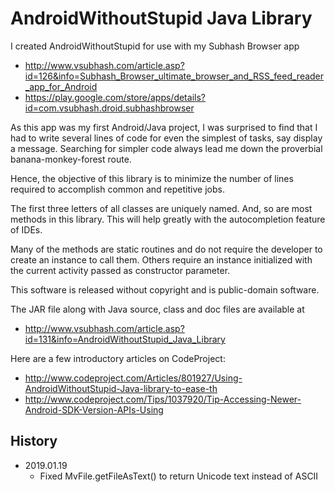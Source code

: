 AndroidWithoutStupid Java Library
=================================
I created AndroidWithoutStupid for use with my Subhash Browser app
  * http://www.vsubhash.com/article.asp?id=126&info=Subhash_Browser_ultimate_browser_and_RSS_feed_reader_app_for_Android
  * https://play.google.com/store/apps/details?id=com.vsubhash.droid.subhashbrowser

As this app was my first Android/Java project, I was surprised to find that I had to 
write several lines of code for even the simplest of tasks, say display a message. 
Searching for simpler code always lead me down the proverbial banana-monkey-forest 
route.

Hence, the objective of this library is to minimize the number of lines required to 
accomplish common and repetitive jobs.

The first three letters of all classes are uniquely named. And, so are most methods 
in this library. This will help greatly with the autocompletion feature of IDEs.

Many of the methods are static routines and do not require the developer to create an 
instance to call them. Others require an instance initialized with the current activity
passed as constructor parameter.

This software is released without copyright and is public-domain software.

The JAR file along with Java source, class and doc files are available at
  * http://www.vsubhash.com/article.asp?id=131&info=AndroidWithoutStupid_Java_Library

Here are a few introductory articles on CodeProject:
  * http://www.codeproject.com/Articles/801927/Using-AndroidWithoutStupid-Java-library-to-ease-th
  * http://www.codeproject.com/Tips/1037920/Tip-Accessing-Newer-Android-SDK-Version-APIs-Using
  

History
-------
  * 2019.01.19
  	* Fixed MvFile.getFileAsText() to return Unicode text instead of ASCII

